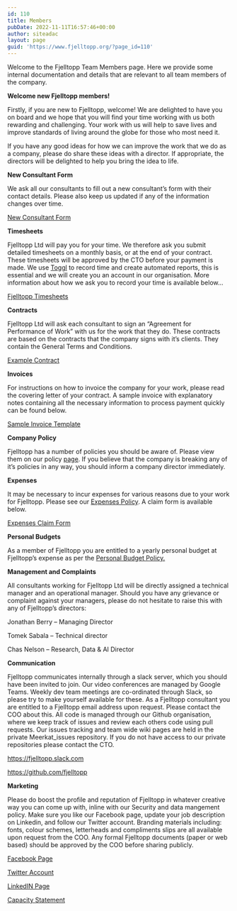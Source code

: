 ```yaml
---
id: 110
title: Members
pubDate: 2022-11-11T16:57:46+00:00
author: siteadac
layout: page
guid: 'https://www.fjelltopp.org/?page_id=110'
---
```


Welcome to the Fjelltopp Team Members page. Here we provide some internal documentation and details that are relevant to all team members of the company.

**Welcome new Fjelltopp members!**

Firstly, if you are new to Fjelltopp, welcome! We are delighted to have you on board and we hope that you will find your time working with us both rewarding and challenging. Your work with us will help to save lives and improve standards of living around the globe for those who most need it.

If you have any good ideas for how we can improve the work that we do as a company, please do share these ideas with a director. If appropriate, the directors will be delighted to help you bring the idea to life.

**New Consultant Form**

We ask all our consultants to fill out a new consultant’s form with their contact details. Please also keep us updated if any of the information changes over time.

[New Consultant Form](https://docs.google.com/document/d/12Ryfock2_OuYZ8OSE_UcZCWLCJza-MqYdINzwSUc_zk/edit?usp=sharing)

**Timesheets**

Fjelltopp Ltd will pay you for your time. We therefore ask you submit detailed timesheets on a monthly basis, or at the end of your contract. These timesheets will be approved by the CTO before your payment is made. We use [Toggl](https://toggl.com/) to record time and create automated reports, this is essential and we will create you an account in our organisation. More information about how we ask you to record your time is available below…

[Fjelltopp Timesheets](https://drive.google.com/file/d/1q8A0ZKR1PrhM8__tMAfkTY5rBuKR4idF/view?usp=sharing)

**Contracts**

Fjelltopp Ltd will ask each consultant to sign an “Agreement for Performance of Work” with us for the work that they do. These contracts are based on the contracts that the company signs with it’s clients. They contain the General Terms and Conditions.

[Example Contract](https://drive.google.com/file/d/11LFiWPiW8JCByAm7TWpDdeiiKe--fZdV/view?usp=sharing)

**Invoices**

For instructions on how to invoice the company for your work, please read the covering letter of your contract. A sample invoice with explanatory notes containing all the necessary information to process payment quickly can be found below.

 [Sample Invoice Template](https://docs.google.com/document/d/1GQc33DY0jLbapbq1LqRu8vXbBi8LIQKSOFiKyM4KYXo/edit?usp=sharing)

**Company Policy**

Fjelltopp has a number of policies you should be aware of. Please view them on our policy [page](https://www.fjelltopp.org/policy). If you believe that the company is breaking any of it’s policies in any way, you should inform a company director immediately.

**Expenses**

It may be necessary to incur expenses for various reasons due to your work for Fjelltopp. Please see our [Expenses Policy](https://drive.google.com/file/d/1MymiwIe4m51spLlKrZC3oOZ9I9eOFbTc/view?usp=drive_link). A claim form is available below.

[Expenses Claim Form](https://drive.google.com/file/d/1P4qRjwbJE36ECHoU5LR6fhdUd-UKfuHq/view?usp=drive_link)

**Personal Budgets**

As a member of Fjelltopp you are entitled to a yearly personal budget at Fjelltopp’s expense as per the [Personal Budget Policy. ](https://drive.google.com/file/d/186HLVMFNt6j6UmUzVQcWuLTJfXIbimRO/view?usp=sharing)

**Management and Complaints**

All consultants working for Fjelltopp Ltd will be directly assigned a technical manager and an operational manager. Should you have any grievance or complaint against your managers, please do not hesitate to raise this with any of Fjelltopp’s directors:

Jonathan Berry – Managing Director

Tomek Sabala – Technical director

Chas Nelson – Research, Data &amp; AI Director

**Communication**

Fjelltopp communicates internally through a slack server, which you should have been invited to join. Our video conferences are managed by Google Teams. Weekly dev team meetings are co-ordinated through Slack, so please try to make yourself available for these. As a Fjelltopp consultant you are entitled to a Fjelltopp email address upon request. Please contact the COO about this. All code is managed through our Github organisation, where we keep track of issues and review each others code using pull requests. Our issues tracking and team wide wiki pages are held in the private Meerkat\_issues repository. If you do not have access to our private repositories please contact the CTO.

<https://fjelltopp.slack.com>

<https://github.com/fjelltopp>

**Marketing**

Please do boost the profile and reputation of Fjelltopp in whatever creative way you can come up with, inline with our Security and data mangement policy. Make sure you like our Facebook page, update your job description on Linkedin, and follow our Twitter account. Branding materials including: fonts, colour schemes, letterheads and compliments slips are all available upon request from the COO. Any formal Fjelltopp documents (paper or web based) should be approved by the COO before sharing publicly.

[Facebook Page](https://www.facebook.com/fjelltoppltd)

[Twitter Account](https://twitter.com/fjelltoppltd)

[LinkedIN Page](https://www.linkedin.com/company/fjelltopp/)

[Capacity Statement](https://dl.dropbox.com/s/d15euns0tsmzv50/Capacity%20Statement.pdf?dl=0)
